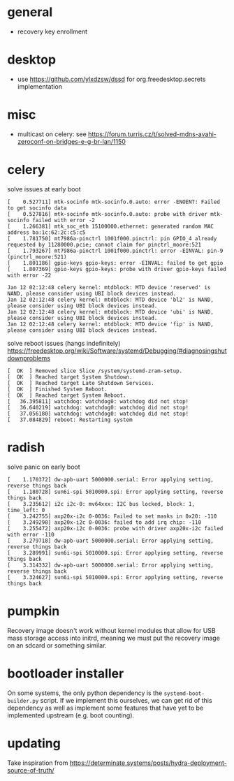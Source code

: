 # general
- recovery key enrollment

# desktop
- use https://github.com/ylxdzsw/dssd for org.freedesktop.secrets implementation

# misc
- multicast on celery: see https://forum.turris.cz/t/solved-mdns-avahi-zeroconf-on-bridges-e-g-br-lan/1150

# celery
solve issues at early boot
```
[    0.527711] mtk-socinfo mtk-socinfo.0.auto: error -ENOENT: Failed to get socinfo data
[    0.527816] mtk-socinfo mtk-socinfo.0.auto: probe with driver mtk-socinfo failed with error -2
[    1.266381] mtk_soc_eth 15100000.ethernet: generated random MAC address ba:1c:62:2c:c5:c5
[    1.781750] mt7986a-pinctrl 1001f000.pinctrl: pin GPIO_4 already requested by 11280000.pcie; cannot claim for pinctrl_moore:521
[    1.793267] mt7986a-pinctrl 1001f000.pinctrl: error -EINVAL: pin-9 (pinctrl_moore:521)
[    1.801186] gpio-keys gpio-keys: error -EINVAL: failed to get gpio
[    1.807369] gpio-keys gpio-keys: probe with driver gpio-keys failed with error -22
```

```
Jan 12 02:12:48 celery kernel: mtdblock: MTD device 'reserved' is NAND, please consider using UBI block devices instead.
Jan 12 02:12:48 celery kernel: mtdblock: MTD device 'bl2' is NAND, please consider using UBI block devices instead.
Jan 12 02:12:48 celery kernel: mtdblock: MTD device 'ubi' is NAND, please consider using UBI block devices instead.
Jan 12 02:12:48 celery kernel: mtdblock: MTD device 'fip' is NAND, please consider using UBI block devices instead.
```

solve reboot issues (hangs indefinitely) https://freedesktop.org/wiki/Software/systemd/Debugging/#diagnosingshutdownproblems
```
[  OK  ] Removed slice Slice /system/systemd-zram-setup.
[  OK  ] Reached target System Shutdown.
[  OK  ] Reached target Late Shutdown Services.
[  OK  ] Finished System Reboot.
[  OK  ] Reached target System Reboot.
[   36.395811] watchdog: watchdog0: watchdog did not stop!
[   36.640219] watchdog: watchdog0: watchdog did not stop!
[   37.056180] watchdog: watchdog0: watchdog did not stop!
[   37.084829] reboot: Restarting system
```

# radish
solve panic on early boot
```
[    1.170372] dw-apb-uart 5000000.serial: Error applying setting, reverse things back
[    1.180728] sun6i-spi 5010000.spi: Error applying setting, reverse things back
[    3.235612] i2c i2c-0: mv64xxx: I2C bus locked, block: 1, time_left: 0
[    3.242755] axp20x-i2c 0-0036: Failed to set masks in 0x20: -110
[    3.249298] axp20x-i2c 0-0036: failed to add irq chip: -110
[    3.255472] axp20x-i2c 0-0036: probe with driver axp20x-i2c failed with error -110
[    3.279718] dw-apb-uart 5000000.serial: Error applying setting, reverse things back
[    3.289991] sun6i-spi 5010000.spi: Error applying setting, reverse things back
[    3.314332] dw-apb-uart 5000000.serial: Error applying setting, reverse things back
[    3.324627] sun6i-spi 5010000.spi: Error applying setting, reverse things back
```
# pumpkin

Recovery image doesn't work without kernel modules that allow for USB mass storage access into initrd, meaning we must put the recovery image on an sdcard or something similar.

# bootloader installer

On some systems, the only python dependency is the `systemd-boot-builder.py` script.
If we implement this ourselves, we can get rid of this dependency as well as implement some features that have yet to be implemented upstream (e.g. boot counting).

# updating

Take inspiration from https://determinate.systems/posts/hydra-deployment-source-of-truth/
